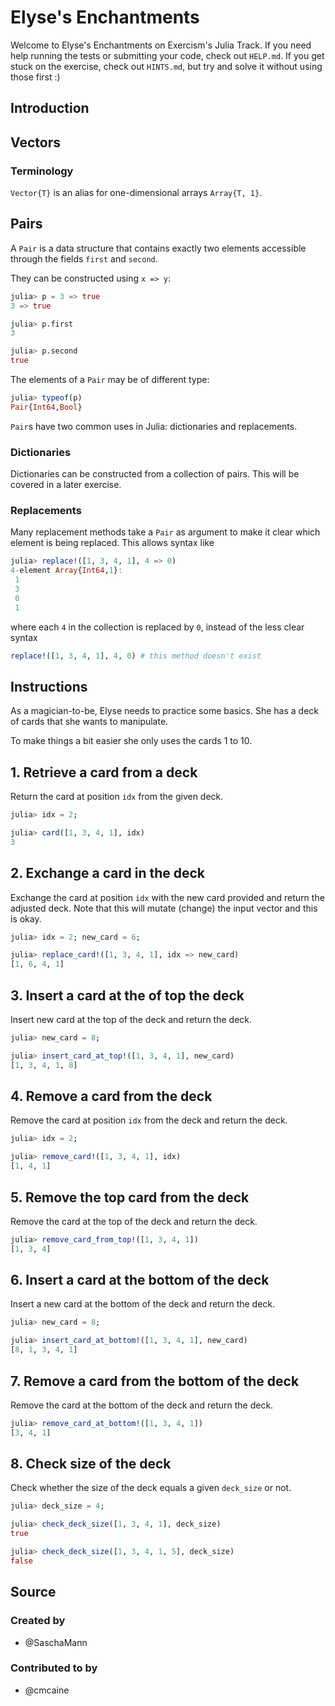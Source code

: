 # Elyse's Enchantments

Welcome to Elyse's Enchantments on Exercism's Julia Track.
If you need help running the tests or submitting your code, check out `HELP.md`.
If you get stuck on the exercise, check out `HINTS.md`, but try and solve it without using those first :)

## Introduction

## Vectors

<!-- TODO Write intro -->

### Terminology

`Vector{T}` is an alias for one-dimensional arrays `Array{T, 1}`.

## Pairs

A `Pair` is a data structure that contains exactly two elements accessible through the fields `first` and `second`.

They can be constructed using `x => y`:

```julia
julia> p = 3 => true
3 => true

julia> p.first
3

julia> p.second
true
```

The elements of a `Pair` may be of different type:

```julia
julia> typeof(p)
Pair{Int64,Bool}
```

`Pair`s have two common uses in Julia: dictionaries and replacements.

### Dictionaries

Dictionaries can be constructed from a collection of pairs.
This will be covered in a later exercise.

<!-- TODO: Add link or widget to exercise. -->

### Replacements

Many replacement methods take a `Pair` as argument to make it clear which element is being replaced.
This allows syntax like

```julia
julia> replace!([1, 3, 4, 1], 4 => 0)
4-element Array{Int64,1}:
 1
 3
 0
 1
```

where each `4` in the collection is replaced by `0`, instead of the less clear syntax

```julia
replace!([1, 3, 4, 1], 4, 0) # this method doesn't exist
```

## Instructions

As a magician-to-be, Elyse needs to practice some basics.
She has a deck of cards that she wants to manipulate.

To make things a bit easier she only uses the cards 1 to 10.

## 1. Retrieve a card from a deck

Return the card at position `idx` from the given deck.

```julia
julia> idx = 2;

julia> card([1, 3, 4, 1], idx)
3
```

## 2. Exchange a card in the deck

Exchange the card at position `idx` with the new card provided and return the adjusted deck.
Note that this will mutate (change) the input vector and this is okay.

```julia
julia> idx = 2; new_card = 6;

julia> replace_card!([1, 3, 4, 1], idx => new_card)
[1, 6, 4, 1]
```

## 3. Insert a card at the of top the deck

Insert new card at the top of the deck and return the deck.

```julia
julia> new_card = 8;

julia> insert_card_at_top!([1, 3, 4, 1], new_card)
[1, 3, 4, 1, 8]
```

## 4. Remove a card from the deck

Remove the card at position `idx` from the deck and return the deck.

```julia
julia> idx = 2;

julia> remove_card!([1, 3, 4, 1], idx)
[1, 4, 1]
```

## 5. Remove the top card from the deck

Remove the card at the top of the deck and return the deck.

```julia
julia> remove_card_from_top!([1, 3, 4, 1])
[1, 3, 4]
```

## 6. Insert a card at the bottom of the deck

Insert a new card at the bottom of the deck and return the deck.

```julia
julia> new_card = 8;

julia> insert_card_at_bottom!([1, 3, 4, 1], new_card)
[8, 1, 3, 4, 1]
```

## 7. Remove a card from the bottom of the deck

Remove the card at the bottom of the deck and return the deck.

```julia
julia> remove_card_at_bottom!([1, 3, 4, 1])
[3, 4, 1]
```

## 8. Check size of the deck

Check whether the size of the deck equals a given `deck_size` or not.

```julia
julia> deck_size = 4;

julia> check_deck_size([1, 3, 4, 1], deck_size)
true

julia> check_deck_size([1, 3, 4, 1, 5], deck_size)
false
```

## Source

### Created by

- @SaschaMann

### Contributed to by

- @cmcaine